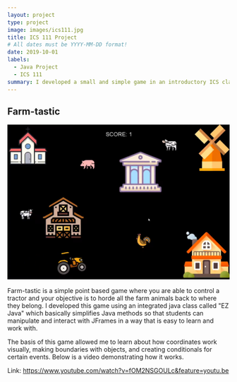 ```yaml
---
layout: project
type: project
image: images/ics111.jpg
title: ICS 111 Project
# All dates must be YYYY-MM-DD format!
date: 2019-10-01
labels:
  - Java Project
  - ICS 111
summary: I developed a small and simple game in an introductory ICS class.
---
```


## Farm-tastic

<div class="ui small rounded images">
  <img class="ui image" src="../images/ics111.PNG">
</div>

Farm-tastic is a simple point based game where you are able to control a tractor and your objective is to horde all the farm animals back to where they belong. I developed this game using an integrated java class called "EZ Java" which basically simplifies Java methods so that students can manipulate and interact with JFrames in a way that is easy to learn and work with. 

The basis of this game allowed me to learn about how coordinates work visually, making boundaries with objects, and creating conditionals for certain events. Below is a video demonstrating how it works.

Link: https://www.youtube.com/watch?v=fOM2NSGOULc&feature=youtu.be
